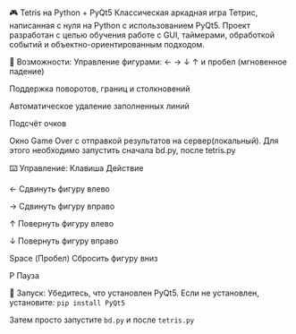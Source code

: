 🎮 Tetris на Python + PyQt5
Классическая аркадная игра Тетрис, написанная с нуля на Python с использованием PyQt5.
Проект разработан с целью обучения работе с GUI, таймерами, обработкой событий и объектно-ориентированным подходом.

🧩 Возможности:
Управление фигурами: ← → ↓ ↑ и пробел (мгновенное падение)

Поддержка поворотов, границ и столкновений

Автоматическое удаление заполненных линий

Подсчёт очков

Окно Game Over с отправкой результатов на сервер(локальный). Для этого необходимо запустить сначала bd.py, после tetris.py

⌨️ Управление:
Клавиша Действие

←	Сдвинуть фигуру влево

→	Сдвинуть фигуру вправо

↑	Повернуть фигуру влево

↓	Повернуть фигуру вправо

Space (Пробел)	Сбросить фигуру вниз

P	Пауза

🚀 Запуск:
Убедитесь, что установлен PyQt5. Если не установлен, установите:
```pip install PyQt5```

Затем просто запустите `bd.py` и после `tetris.py`
